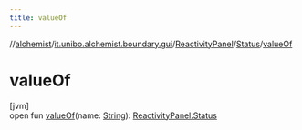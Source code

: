 ```yaml
---
title: valueOf
---
```

//[alchemist](../../../../index.html)/[it.unibo.alchemist.boundary.gui](../../index.html)/[ReactivityPanel](../index.html)/[Status](index.html)/[valueOf](value-of.html)



# valueOf



[jvm]\
open fun [valueOf](value-of.html)(name: [String](https://docs.oracle.com/javase/8/docs/api/java/lang/String.html)): [ReactivityPanel.Status](index.html)




